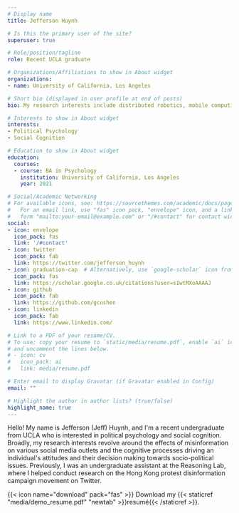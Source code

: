 ```yaml
---
# Display name
title: Jefferson Huynh

# Is this the primary user of the site?
superuser: true

# Role/position/tagline
role: Recent UCLA graduate 

# Organizations/Affiliations to show in About widget
organizations:
- name: University of California, Los Angeles

# Short bio (displayed in user profile at end of posts)
bio: My research interests include distributed robotics, mobile computing and programmable matter.

# Interests to show in About widget
interests:
- Political Psychology
- Social Cognition

# Education to show in About widget
education:
  courses:
  - course: BA in Psychology
    institution: University of California, Los Angeles
    year: 2021

# Social/Academic Networking
# For available icons, see: https://sourcethemes.com/academic/docs/page-builder/#icons
#   For an email link, use "fas" icon pack, "envelope" icon, and a link in the
#   form "mailto:your-email@example.com" or "/#contact" for contact widget.
social:
- icon: envelope
  icon_pack: fas
  link: '/#contact'
- icon: twitter
  icon_pack: fab
  link: https://twitter.com/jefferson_huynh
- icon: graduation-cap  # Alternatively, use `google-scholar` icon from `ai` icon pack
  icon_pack: fas
  link: https://scholar.google.co.uk/citations?user=sIwtMXoAAAAJ
- icon: github
  icon_pack: fab
  link: https://github.com/gcushen
- icon: linkedin
  icon_pack: fab
  link: https://www.linkedin.com/

# Link to a PDF of your resume/CV.
# To use: copy your resume to `static/media/resume.pdf`, enable `ai` icons in `params.toml`, 
# and uncomment the lines below.
# - icon: cv
#   icon_pack: ai
#   link: media/resume.pdf

# Enter email to display Gravatar (if Gravatar enabled in Config)
email: ""

# Highlight the author in author lists? (true/false)
highlight_name: true
---
```


Hello! My name is Jefferson (Jeff) Huynh, and I'm a recent undergraduate from UCLA who is interested in political psychology and social cognition. Broadly, my research interests revolve around the effects of misinformation on various social media outlets and the cognitive processes driving an individual's attitudes and their decision making towards socio-political issues. Previously, I was an undergraduate assistant at the Reasoning Lab, where I helped conduct research on the Hong Kong protest disinformation campaign movement on Twitter. 


{{< icon name="download" pack="fas" >}} Download my {{< staticref "media/demo_resume.pdf" "newtab" >}}resumé{{< /staticref >}}.
